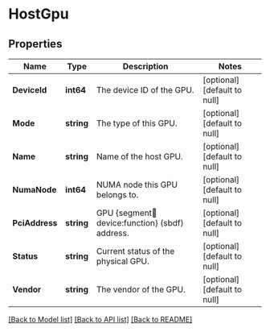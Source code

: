 # HostGpu

## Properties
Name | Type | Description | Notes
------------ | ------------- | ------------- | -------------
**DeviceId** | **int64** | The device ID of the GPU. | [optional] [default to null]
**Mode** | **string** | The type of this GPU. | [optional] [default to null]
**Name** | **string** | Name of the host GPU. | [optional] [default to null]
**NumaNode** | **int64** | NUMA node this GPU belongs to. | [optional] [default to null]
**PciAddress** | **string** | GPU {segment:bus:device:function} (sbdf) address. | [optional] [default to null]
**Status** | **string** | Current status of the physical GPU. | [optional] [default to null]
**Vendor** | **string** | The vendor of the GPU. | [optional] [default to null]

[[Back to Model list]](../README.md#documentation-for-models) [[Back to API list]](../README.md#documentation-for-api-endpoints) [[Back to README]](../README.md)


